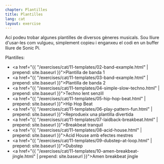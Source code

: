 ```yaml
---
chapter: Plantilles
title: Plantilles
lang: cat
layout: exercise
---
```


Ací podeu trobar algunes plantilles de diversos gèneres musicals. Sou lliure d'usar-les com vulgueu, simplement copieu i enganxeu el codi en un buffer lliure de Sonic Pi.	

Plantilles:

- <a href="{{ "/exercises/cat/11-templates/02-band-example.html" | prepend: site.baseurl }}">Plantilla de banda 1</a>
- <a href="{{ "/exercises/cat/11-templates/03-band-example.html" | prepend: site.baseurl }}">Plantilla de banda 2</a>
- <a href="{{ "/exercises/cat/11-templates/04-simple-slow-techno.html" | prepend: site.baseurl }}">Techno lent senzill</a>
- <a href="{{ "/exercises/cat/11-templates/05-hip-hop-beat.html" | prepend: site.baseurl }}">Hip Hop Beat</a>
- <a href="{{ "/exercises/cat/11-templates/06-play-pattern-fun.html" | prepend: site.baseurl }}">Reprodueix una plantilla divertida</a>
- <a href="{{ "/exercises/cat/11-templates/07-laidback-breakbeat.html" | prepend: site.baseurl }}">Breakbeat tranquil</a>
- <a href="{{ "/exercises/cat/11-templates/08-acid-house.html" | prepend: site.baseurl }}">Acid House amb efectes mestres</a>
- <a href="{{ "/exercises/cat/11-templates/09-dubstep-at-loop.html" | prepend: site.baseurl }}">Dubstep</a>
- <a href="{{ "/exercises/cat/11-templates/10-amen-breakbeat-jingle.html" | prepend: site.baseurl }}">Amen breakbeat jingle</a>
